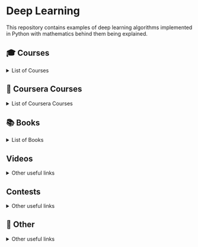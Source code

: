 # Deep Learning

This repository contains examples of deep learning algorithms implemented in Python with mathematics behind them being explained.


## 🎓 Courses 
<details>
 <summary> List of Courses </summary> 
<ul style="list-style-type:circle;">
  <li><a href="https://www.youtube.com/playlist?list=PL3FW7Lu3i5JvHM8ljYj-zLfQRF3EO8sYv"> CS 231N: Convolutional Neural Networks for Visual Recognition </a>, Stanford </li>
  <li><a href="https://www.youtube.com/playlist?list=PLoROMvodv4rOhcuXMZkNm7j3fVwBBY42z"> CS 224N: Natural Language Processing with Deep Learning </a>, Stanford </li>
  <li><a href="https://techdevguide.withgoogle.com/paths/machine-learning/featured/ml-crash-course#"> Machine Learning Crash Course </a> </li>
  <li><a href="https://course.fast.ai"> fast.ai: Practical Deep Learning for Coders </a> </li>
  <li><a href="http://rail.eecs.berkeley.edu/deeprlcourse/"> CS 285: Deep Reinforcement Learning </a>, UC Berkeley </li>
  <li><a href="http://www.cs.toronto.edu/~duvenaud/courses/csc2541/index.html"> CSC 2541: Differentiable Inference and Generative Models </a> </li>
  <li><a href="http://introtodeeplearning.com"> MIT 6.S191: Introduction to Deep Learning </a>  </li>
  <li><a href="https://www.youtube.com/playlist?list=PLtBw6njQRU-rwp5__7C0oIVt26ZgjG9NI"> MIT 6.S191: Introduction to Deep Learning </a> (YouTube)</li>
  <li><a href=""> </a> </li>
</ul>
</details>


## 🔹 Coursera Courses

<details>
 <summary> List of Coursera Courses </summary> 
<ul style="list-style-type:circle;">
  <li> <a href="https://www.coursera.org/specializations/deep-learning"> Spesialization: Deep Learning Specialization, Andrew Ng </a> </li>
  <li><a href=""> </a> </li>
  <li><a href=""> </a> </li>
  <li><a href=""> </a> </li>
</ul>
</details>


## 📚 Books
<details>
 <summary> List of Books </summary> 
<ul style="list-style-type:circle;">
  <li><a href="https://www.litmir.me/bd/?b=643725&p=1">Глубокое обучение. Погружение в мир нейронных сетей, Сергей Николенко </a> </li>
  <li><a href="http://www.deeplearningbook.org/front_matter.pdf"> Deep Learning, Goodfellow </a> </li>
  <li><a href="https://d2l.ai/index.html"> Dive into Deep Learning</a> </li>
  <li><a href=""> </a> </li>
  <li><a href=""> </a> </li>
</ul>
</details>


## Videos
<details>
 <summary> Other useful links </summary> 
<ul style="list-style-type:circle;">
  <li><a href="https://www.youtube.com/channel/UCdeSxuESqLOxuuwXNnqqbrA"> Семинары по машинному обучению JetBrains Research</a> </li>
  <li><a href="https://www.youtube.com/channel/UCeq6ZIlvC9SVsfhfKnSvM9w"> ML Trainings</a> </li>
  <li><a href=""> </a> </li>
</ul>
</details>


## Contests
<details>
 <summary> Other useful links </summary> 
<ul style="list-style-type:circle;">
  <li><a href="https://www.kaggle.com"> Kaggle </a> </li>
  <li><a href="https://boosters.pro"> Boosters </a> </li>
  <li><a href="https://mlcontests.com"> Machine Learning Contests </a> </li>
  <li><a href=""> </a> </li>
  <li><a href=""> </a> </li>
</ul>
</details>

## 📌 Other
<details>
 <summary> Other useful links </summary> 
<ul style="list-style-type:circle;">
  <li><a href="https://ods.ai"> Open Data Science</a> </li>
  <li><a href="https://dyakonov.org"> Блог Александра Дьяконова</a> </li>
  <li><a href=""> </a> </li>
</ul>
</details>
